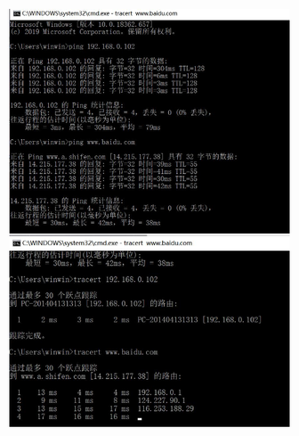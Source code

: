 ![image](https://github.com/lyy602495257/Networks-and-Distributed-Computing/blob/master/1.jpg)
![image](https://github.com/lyy602495257/Networks-and-Distributed-Computing/blob/master/2.jpg)
